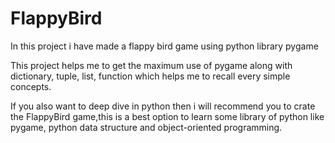 # FlappyBird
In this project i have made a flappy bird game using python library pygame

This project helps me to get the maximum use of pygame along with dictionary, tuple, list, function which helps me to recall every simple concepts.

If you also want to deep dive in python then i will recommend you to  crate the FlappyBird game,this is a best option to learn some library of python like pygame, python data structure and object-oriented programming.
